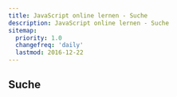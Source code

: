```yaml
---
title: JavaScript online lernen - Suche
description: JavaScript online lernen - Suche
sitemap:
  priority: 1.0
  changefreq: 'daily'
  lastmod: 2016-12-22
---
```


## Suche

<div id="tipue_search_content"></div>

<script>
var tipuesearch = {"pages": [
  {% for page in site.pages %}
    {% if page.url contains "/Suche/" or page.url contains "/Sitemap/" %}
    
    {% else %}
      {"title": "{{page.title | replace_first: 'JavaScript online lernen - ', '' | markdownify | strip_html | strip_newlines | replace: '"', '\"'}}", "text": "{{page.content | markdownify | strip_html | strip_newlines | xml_escape | replace: '"', '\"'}}", "tags": "", "url": "{{page.url}}"},
    {% endif %}
  {% endfor %}
  {"title": "", "text": "", "tags": "", "url": ""}
]};

var $j = jQuery.noConflict();

$j(document).ready(function() {
  $j('#tipue_search_input').tipuesearch({
    'mode': 'static',
    'show': 100,
    'showTitleCount': false,
    'minimumLength': 1
  });
});
</script>
